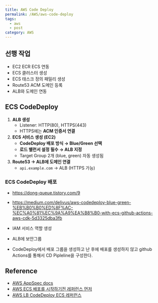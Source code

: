 ```yaml
---
title: AWS Code Deploy
permalink: /AWS/aws-code-deploy
tags:
  - aws
  - post
category: AWS
---
```


## 선행 작업

- EC2 ECR ECS 연동
- ECS 클러스터 생성
- ECS 태스크 정의 패밀리 생성
- Route53 ACM 도메인 등록
- ALB와 도메인 연동

## ECS CodeDeploy

1. **ALB 생성**
    - Listener: HTTP(80), HTTPS(443)
    - HTTPS에는 **ACM 인증서 연결**
2. **ECS 서비스 생성 (EC2)**
    - **CodeDeploy 배포 방식 → Blue/Green 선택**
    - **로드 밸런서 설정 필수 → ALB 지정**
    - Target Group 2개 (blue, green) 자동 생성됨
3. **Route53 → ALB에 도메인 연결**
    - `api.example.com` → ALB (HTTPS 가능)


### ECS CodeDeploy 배포

- https://dong-queue.tistory.com/9
- https://medium.com/delivus/aws-codedeploy-blue-green-%EB%B0%B0%ED%8F%AC-%EC%A0%81%EC%9A%A9%EA%B8%B0-with-ecs-github-actions-aws-cdk-5d3325dba3fb

- IAM 서비스 역할 생성
- ALB에 보안그룹
- CodeDeploy에서 배포 그룹을 생성하고 난 후에 배포를 생성하지 않고 github Actions를 통해서 CD Pipleline을 구성한다.


## Reference

- [AWS AppSpec docs](https://docs.aws.amazon.com/ko_kr/codedeploy/latest/userguide/tutorial-ecs-create-appspec-file.htm) 
- [AWS ECS 배포를 시작하기전 레퍼런스 먼저](https://docs.aws.amazon.com/ko_kr/codedeploy/latest/userguide/deployment-steps-ecs.html#deployment-steps-prerequisites-ecs) 
- [AWS LB CodeDeploy ECS 레퍼런스](https://docs.aws.amazon.com/ko_kr/codedeploy/latest/userguide/deployment-groups-create-load-balancer.html) 